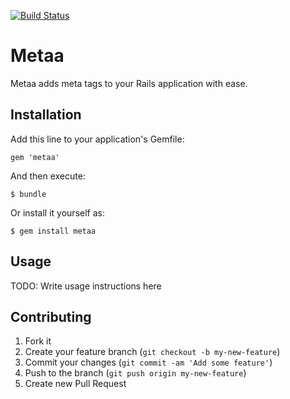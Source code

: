 [![Build Status](https://travis-ci.org/anhkind/metaa.png)](https://travis-ci.org/anhkind/metaa)

# Metaa

Metaa adds meta tags to your Rails application with ease.

## Installation

Add this line to your application's Gemfile:

    gem 'metaa'

And then execute:

    $ bundle

Or install it yourself as:

    $ gem install metaa

## Usage

TODO: Write usage instructions here

## Contributing

1. Fork it
2. Create your feature branch (`git checkout -b my-new-feature`)
3. Commit your changes (`git commit -am 'Add some feature'`)
4. Push to the branch (`git push origin my-new-feature`)
5. Create new Pull Request
